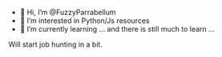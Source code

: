 - 👋 Hi, I’m @FuzzyParrabellum
- 👀 I’m interested in Python/Js resources 
- 🌱 I’m currently learning ... and there is still much to learn ...

Will start job hunting in a bit.
